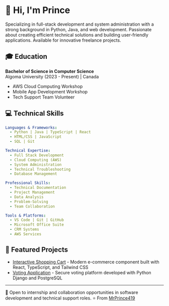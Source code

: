 # 👋 Hi, I'm Prince

Specializing in full-stack development and system administration with a strong background in Python, Java, and web development. Passionate about creating efficient technical solutions and building user-friendly applications. Available for innovative freelance projects.

## 🎓 Education

**Bachelor of Science in Computer Science**  
Algoma University (2023 - Present) | Canada
- AWS Cloud Computing Workshop
- Mobile App Development Workshop
- Tech Support Team Volunteer

## 💻 Technical Skills

```yaml
Languages & Frameworks:
  - Python | Java | TypeScript | React
  - HTML/CSS | JavaScript
  - SQL | Git

Technical Expertise:
  - Full Stack Development
  - Cloud Computing (AWS)
  - System Administration
  - Technical Troubleshooting
  - Database Management

Professional Skills:
  - Technical Documentation
  - Project Management
  - Data Analysis
  - Problem-Solving
  - Team Collaboration

Tools & Platforms:
  - VS Code | Git | GitHub
  - Microsoft Office Suite
  - CRM Systems
  - AWS Services
```

## 🚀 Featured Projects

- [Interactive Shopping Cart](https://github.com/MrPrince419/shopping-cart-app) - Modern e-commerce component built with React, TypeScript, and Tailwind CSS
- [Voting Application](https://github.com/MrPrince419/voting-app) - Secure voting platform developed with Python Django and PostgreSQL

---
💼 Open to internship and collaboration opportunities in software development and technical support roles.
⭐️ From [MrPrince419](https://github.com/MrPrince419)
